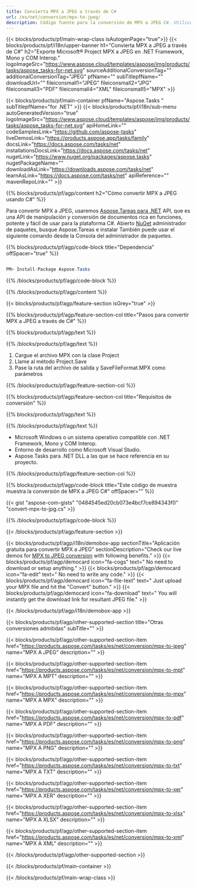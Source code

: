 ```yaml
---
title: Convierta MPX a JPEG a través de C# 
url: /es/net/conversion/mpx-to-jpeg/ 
description: Código fuente para la conversión de MPX a JPEG C#. Utilice el código de ejemplo de API para la conversión de archivos MPX por lotes a JPEG dentro de VB.NET Asp.NET o cualquier aplicación basada en .NET.
---
```


{{< blocks/products/pf/main-wrap-class isAutogenPage="true">}}
{{< blocks/products/pf/i18n/upper-banner h1="Convierta MPX a JPEG a través de C#" h2="Exporte Microsoft® Project MPX a JPEG en .NET Framework, Mono y COM Interop." logoImageSrc="https://www.aspose.cloud/templates/aspose/img/products/tasks/aspose_tasks-for-net.svg" sourceAdditionalConversionTag="" additionalConversionTag="JPEG" pfName="" subTitlepfName="" downloadUrl="" fileiconsmall1="JPEG" fileiconsmall2="JPG" fileiconsmall3="PDF" fileiconsmall4="XML" fileiconsmall5="MPX" >}}

{{< blocks/products/pf/main-container pfName="Aspose.Tasks " subTitlepfName="for .NET" >}}
{{< blocks/products/pf/i18n/sub-menu autoGeneratedVersion="true" logoImageSrc="https://www.aspose.cloud/templates/aspose/img/products/tasks/aspose_tasks-for-net.svg" apiHomeLink="" codeSamplesLink="https://github.com/aspose-tasks" liveDemosLink="https://products.aspose.app/tasks/family" docsLink="https://docs.aspose.com/tasks/net" installationsDocsLink="https://docs.aspose.com/tasks/net" nugetLink="https://www.nuget.org/packages/aspose.tasks" nugetPackageName="" downloadAsLink="https://downloads.aspose.com/tasks/net" learnAsLink="https://docs.aspose.com/tasks/net" apiReference="" mavenRepoLink="" >}}

{{% blocks/products/pf/agp/content h2="Cómo convertir MPX a JPEG usando C#" %}}

Para convertir MPX a JPEG, usaremos
 [Aspose.Tareas para .NET](https://products.aspose.com/tasks/net)
 API, que es una API de manipulación y conversión de documentos rica en funciones, potente y fácil de usar para la plataforma C#. Abierto
 [NuGet](https://www.nuget.org/packages/aspose.tasks)
 administrador de paquetes, busque
 Aspose.Tareas
 e instalar También puede usar el siguiente comando desde la Consola del administrador de paquetes.

{{% blocks/products/pf/agp/code-block title="Dependencia" offSpacer="true" %}}

```cs

PM> Install-Package Aspose.Tasks

```

{{% /blocks/products/pf/agp/code-block %}}

{{% /blocks/products/pf/agp/content %}}

{{< blocks/products/pf/agp/feature-section isGrey="true" >}}

{{% blocks/products/pf/agp/feature-section-col title="Pasos para convertir MPX a JPEG a través de C#" %}}

{{% blocks/products/pf/agp/text %}}

{{% /blocks/products/pf/agp/text %}}

1. Cargue el archivo MPX con la clase Project
1. Llame al método Project.Save
1. Pase la ruta del archivo de salida y SaveFileFormat.MPX como parámetros

{{% /blocks/products/pf/agp/feature-section-col %}}

{{% blocks/products/pf/agp/feature-section-col title="Requisitos de conversión" %}}

{{% blocks/products/pf/agp/text %}}

{{% /blocks/products/pf/agp/text %}}

- Microsoft Windows o un sistema operativo compatible con .NET Framework, Mono y COM Interop.
- Entorno de desarrollo como Microsoft Visual Studio.
- Aspose.Tasks para .NET DLL a las que se hace referencia en su proyecto.

{{% /blocks/products/pf/agp/feature-section-col %}}

{{% blocks/products/pf/agp/code-block title="Este código de muestra muestra la conversión de MPX a JPEG C#" offSpacer="" %}}

{{< gist "aspose-com-gists" "0484545ed20cb073e4bcf7ce894343f0" "convert-mpx-to-jpg.cs" >}}

{{% /blocks/products/pf/agp/code-block %}}

{{< /blocks/products/pf/agp/feature-section >}}

<!-- aboutfile Starts -->

{{< blocks/products/pf/agp/i18n/demobox-app sectionTitle="Aplicación gratuita para convertir MPX a JPEG" sectionDescription="Check our live demos for [MPX to JPEG conversion](https://products.aspose.app/tasks/conversion/mpx-to-jpeg) with following benefits." >}}
        {{< blocks/products/pf/agp/democard icon="fa-cogs" text=" No need to download or setup anything." >}}
        {{< blocks/products/pf/agp/democard icon="fa-edit" text=" No need to write any code." >}}
        {{< blocks/products/pf/agp/democard icon="fa-file-text" text=" Just upload your MPX file and hit the \"Convert\" button." >}}
        {{< blocks/products/pf/agp/democard icon="fa-download" text=" You will instantly get the download link for resultant JPEG file." >}}

{{< /blocks/products/pf/agp/i18n/demobox-app >}}

<!-- aboutfile Ends -->

{{< blocks/products/pf/agp/other-supported-section title="Otras conversiones admitidas" subTitle="" >}}

{{< blocks/products/pf/agp/other-supported-section-item href="https://products.aspose.com/tasks/es/net/conversion/mpx-to-jpeg" name="MPX A JPEG" description="" >}}

{{< blocks/products/pf/agp/other-supported-section-item href="https://products.aspose.com/tasks/es/net/conversion/mpx-to-mpt" name="MPX A MPT" description="" >}}

{{< blocks/products/pf/agp/other-supported-section-item href="https://products.aspose.com/tasks/es/net/conversion/mpx-to-mpx" name="MPX A MPX" description="" >}}

{{< blocks/products/pf/agp/other-supported-section-item href="https://products.aspose.com/tasks/es/net/conversion/mpx-to-pdf" name="MPX A PDF" description="" >}}

{{< blocks/products/pf/agp/other-supported-section-item href="https://products.aspose.com/tasks/es/net/conversion/mpx-to-png" name="MPX A PNG" description="" >}}

{{< blocks/products/pf/agp/other-supported-section-item href="https://products.aspose.com/tasks/es/net/conversion/mpx-to-txt" name="MPX A TXT" description="" >}}

{{< blocks/products/pf/agp/other-supported-section-item href="https://products.aspose.com/tasks/es/net/conversion/mpx-to-xer" name="MPX A XER" description="" >}}

{{< blocks/products/pf/agp/other-supported-section-item href="https://products.aspose.com/tasks/es/net/conversion/mpx-to-xlsx" name="MPX A XLSX" description="" >}}

{{< blocks/products/pf/agp/other-supported-section-item href="https://products.aspose.com/tasks/es/net/conversion/mpx-to-xml" name="MPX A XML" description="" >}}



{{< /blocks/products/pf/agp/other-supported-section >}}

{{< /blocks/products/pf/main-container >}}
    
{{< /blocks/products/pf/main-wrap-class >}}
